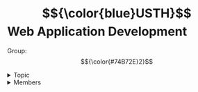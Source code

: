 $${\color{blue}USTH}$$ **Web Application Development**
=======================
  
Group: $${\color{#74B72E}2}$$  

<details>
  <summary>Topic</summary>
  Topic ID & Present Order: $${\color{#F25278}random}$$ <br>
  > $${\color{#A1045A}random}$$  
</details>

<details>
  <summary>Members</summary>

  |        Name         |      ID     |
  |---------------------|-------------|
  | *Nguyen Hoang Phat* | *22BI13356* |
  | *Luong Ngoc Phuc*   | *22BI13358* |
  | *Nguyen Minh Quan*  | *22BI13374* |
  | *Do Hoang Son*      | *22BI13393* |
  
</details>
